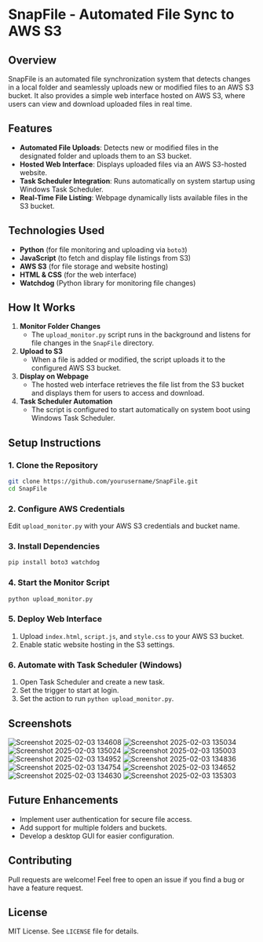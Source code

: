 # SnapFile - Automated File Sync to AWS S3

## Overview
SnapFile is an automated file synchronization system that detects changes in a local folder and seamlessly uploads new or modified files to an AWS S3 bucket. It also provides a simple web interface hosted on AWS S3, where users can view and download uploaded files in real time.

## Features
- **Automated File Uploads**: Detects new or modified files in the designated folder and uploads them to an S3 bucket.
- **Hosted Web Interface**: Displays uploaded files via an AWS S3-hosted website.
- **Task Scheduler Integration**: Runs automatically on system startup using Windows Task Scheduler.
- **Real-Time File Listing**: Webpage dynamically lists available files in the S3 bucket.

## Technologies Used
- **Python** (for file monitoring and uploading via `boto3`)
- **JavaScript** (to fetch and display file listings from S3)
- **AWS S3** (for file storage and website hosting)
- **HTML & CSS** (for the web interface)
- **Watchdog** (Python library for monitoring file changes)

## How It Works
1. **Monitor Folder Changes**
   - The `upload_monitor.py` script runs in the background and listens for file changes in the `SnapFile` directory.
2. **Upload to S3**
   - When a file is added or modified, the script uploads it to the configured AWS S3 bucket.
3. **Display on Webpage**
   - The hosted web interface retrieves the file list from the S3 bucket and displays them for users to access and download.
4. **Task Scheduler Automation**
   - The script is configured to start automatically on system boot using Windows Task Scheduler.

## Setup Instructions
### 1. Clone the Repository
```bash
git clone https://github.com/yourusername/SnapFile.git
cd SnapFile
```

### 2. Configure AWS Credentials
Edit `upload_monitor.py` with your AWS S3 credentials and bucket name.

### 3. Install Dependencies
```bash
pip install boto3 watchdog
```

### 4. Start the Monitor Script
```bash
python upload_monitor.py
```

### 5. Deploy Web Interface
1. Upload `index.html`, `script.js`, and `style.css` to your AWS S3 bucket.
2. Enable static website hosting in the S3 settings.

### 6. Automate with Task Scheduler (Windows)
1. Open Task Scheduler and create a new task.
2. Set the trigger to start at login.
3. Set the action to run `python upload_monitor.py`.

## Screenshots
![Screenshot 2025-02-03 134608](https://github.com/user-attachments/assets/8307af9b-a4b7-486b-90a0-26e134482fcd)
![Screenshot 2025-02-03 135034](https://github.com/user-attachments/assets/6fb25403-8119-49e5-a127-743e67fe475a)
![Screenshot 2025-02-03 135024](https://github.com/user-attachments/assets/f4da3225-313c-4c5e-803d-bd0e83a2abfc)
![Screenshot 2025-02-03 135003](https://github.com/user-attachments/assets/3b378545-33d1-4261-8355-8322ee64fc57)
![Screenshot 2025-02-03 134952](https://github.com/user-attachments/assets/00232f99-736f-4e1f-a678-e1ed7ec1d1d4)
![Screenshot 2025-02-03 134836](https://github.com/user-attachments/assets/3b0181cb-9b4f-445c-9598-f1b3163204b5)
![Screenshot 2025-02-03 134754](https://github.com/user-attachments/assets/bac29e7d-4ca6-4a20-b374-1c0c15ab7e72)
![Screenshot 2025-02-03 134652](https://github.com/user-attachments/assets/eaf4d57a-7823-44c6-a9d2-04dd9790d9a7)
![Screenshot 2025-02-03 134630](https://github.com/user-attachments/assets/9211b9d7-f5fc-4889-96da-d96ae5a116ec)
![Screenshot 2025-02-03 135303](https://github.com/user-attachments/assets/28e264bb-7294-44fa-9024-d40ea4a7d80b)


## Future Enhancements
- Implement user authentication for secure file access.
- Add support for multiple folders and buckets.
- Develop a desktop GUI for easier configuration.

## Contributing
Pull requests are welcome! Feel free to open an issue if you find a bug or have a feature request.

## License
MIT License. See `LICENSE` file for details.

